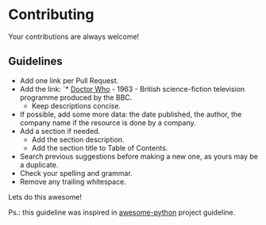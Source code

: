 # Contributing

Your contributions are always welcome!

## Guidelines

* Add one link per Pull Request.
* Add the link: `* [Doctor Who](https://en.wikipedia.org/wiki/Doctor_Who) - 1963 - British science-fiction television programme produced by the BBC.
    * Keep descriptions concise.
* If possible, add some more data: the date published, the author, the company name if the resource is done by a company.
* Add a section if needed.
    * Add the section description.
    * Add the section title to Table of Contents.
* Search previous suggestions before making a new one, as yours may be a duplicate.
* Check your spelling and grammar.
* Remove any trailing whitespace.

Lets do this awesome!

Ps.: this guideline was inspired in [awesome-python](https://github.com/vinta/awesome-python) project guideline.

